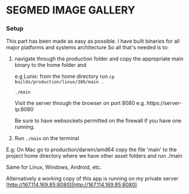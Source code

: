 # SEGMED IMAGE GALLERY


### Setup

This part has been made as easy as possible.
I have built binaries for all major platforms and systems architecture
So all that's needed is to: 

1. navigate through the production folder and copy the appropriate main binary to the home folder and 

    e.g Lunix: from the home directory run 
    ```cp builds/production/linux/386/main .```
    
    ```./main```

    Visit the server through the browser on port 8080
    e.g. https://server-ip:8080

    Be sure to have websockets permitted on the firewall if you have one running.

2. Run ```./main``` on the terminal

E.g: On Mac go to production/darwin/amd64 copy the file 'main' to the project home directory where we have other asset folders and run ./main

Same for Linux, Windows, Android, etc.

Alternatively a working copy of this app is running on my private server
[http://167.114.169.85:8080](http://167.114.169.85:8080)


